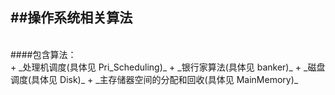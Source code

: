 ##操作系统相关算法
---
<br>
####包含算法：<br>
+ _处理机调度(具体见 Pri_Scheduling)_
+ _银行家算法(具体见 banker)_
+ _磁盘调度(具体见 Disk)_
+ _主存储器空间的分配和回收(具体见 MainMemory)_
